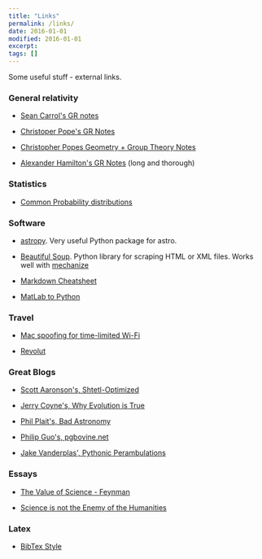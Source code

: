 ```yaml
---
title: "Links"
permalink: /links/
date: 2016-01-01
modified: 2016-01-01
excerpt:
tags: []
---
```


Some useful stuff - external links.

### General relativity

* [Sean Carrol's GR notes](https://arxiv.org/abs/gr-qc/9712019)

* [Christoper Pope's GR Notes](http://tomkimpson.com/pdfs/Pope_gravphysics.pdf)

* [Christopher Popes Geometry + Group Theory Notes](http://tomkimpson.com/pdfs/pope_grouptheory.pdf)

* [Alexander Hamilton's GR Notes](http://tomkimpson.com/pdfs/Hamilton_GR.pdf)
(long and thorough)

### Statistics

* [Common Probability distributions](http://blog.cloudera.com/blog/2015/12/common-probability-distributions)

### Software

* [astropy](http://www.astropy.org). Very useful Python package for astro.

* [Beautiful Soup](https://www.crummy.com/software/BeautifulSoup/). Python library for scraping HTML or XML files. Works well with [mechanize](http://wwwsearch.sourceforge.net/mechanize/)

* [Markdown Cheatsheet](https://github.com/adam-p/markdown-here/wiki/Markdown-Cheatsheet)

* [MatLab to Python](http://mathesaurus.sourceforge.net/matlab-python-xref.pdf)


### Travel

* [Mac spoofing for time-limited Wi-Fi](https://github.com/halo/LinkLiar)

* [Revolut](https://revolut.com/)


### Great Blogs

* [Scott Aaronson's, Shtetl-Optimized](http://www.scottaaronson.com/blog/?m=201606)

* [Jerry Coyne's, Why Evolution is True](https://whyevolutionistrue.wordpress.com)

* [Phil Plait's, Bad Astronomy](http://www.slate.com/authors.phil_plait.html)

* [Philip Guo's, pgbovine.net](http://www.pgbovine.net/index.html)

* [Jake Vanderplas', Pythonic Perambulations](https://jakevdp.github.io)


### Essays

* [The Value of Science - Feynman](http://www.wegerscience.com/documents/thevalueofscience_article.pdf)

* [Science is not the Enemy of the Humanities](https://newrepublic.com/article/114127/science-not-enemy-humanities)


### Latex

* [BibTex Style](https://www.reed.edu/cis/help/LaTeX/bibtexstyles.html#natcit)
